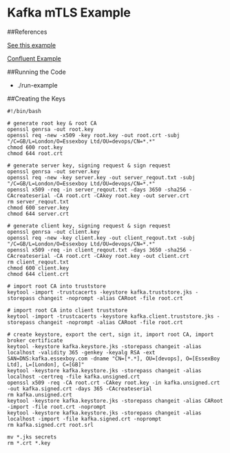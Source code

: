 # Kafka mTLS Example

##References

[See this example](https://www.vertica.com/docs/9.3.x/HTML/Content/Authoring/KafkaIntegrationGuide/TLS-SSL/KafkaTLS-SSLExamplePart3ConfigureKafka.htm?tocpath=Integrating%20with%20Apache%20Kafka%7CUsing%20TLS%252FSSL%20Encryption%20with%20Kafka%7C_____7)

[Confluent Example](https://developer.confluent.io/courses/security/hands-on-setting-up-encryption/)

##Running the Code
* ./run-example

##Creating the Keys

```shell script
#!/bin/bash

# generate root key & root CA
openssl genrsa -out root.key
openssl req -new -x509 -key root.key -out root.crt -subj "/C=GB/L=London/O=Essexboy Ltd/OU=devops/CN=*.*"
chmod 600 root.key
chmod 644 root.crt

# generate server key, signing request & sign request
openssl genrsa -out server.key
openssl req -new -key server.key -out server_reqout.txt -subj "/C=GB/L=London/O=Essexboy Ltd/OU=devops/CN=*.*"
openssl x509 -req -in server_reqout.txt -days 3650 -sha256 -CAcreateserial -CA root.crt -CAkey root.key -out server.crt
rm server_reqout.txt
chmod 600 server.key
chmod 644 server.crt

# generate client key, signing request & sign request
openssl genrsa -out client.key
openssl req -new -key client.key -out client_reqout.txt -subj "/C=GB/L=London/O=Essexboy Ltd/OU=devops/CN=*.*"
openssl x509 -req -in client_reqout.txt -days 3650 -sha256 -CAcreateserial -CA root.crt -CAkey root.key -out client.crt
rm client_reqout.txt
chmod 600 client.key
chmod 644 client.crt

# import root CA into truststore
keytool -import -trustcacerts -keystore kafka.truststore.jks -storepass changeit -noprompt -alias CARoot -file root.crt

# import root CA into client truststore
keytool -import -trustcacerts -keystore kafka.client.truststore.jks -storepass changeit -noprompt -alias CARoot -file root.crt

# create keystore, export the cert, sign it, import root CA, import broker certificate
keytool -keystore kafka.keystore.jks -storepass changeit -alias localhost -validity 365 -genkey -keyalg RSA -ext SAN=DNS:kafka.essexboy.com -dname "CN=[*.*], OU=[devops], O=[EssexBoy Ltd], L=[London], C=[GB]"
keytool -keystore kafka.keystore.jks -storepass changeit -alias localhost -certreq -file kafka.unsigned.crt
openssl x509 -req -CA root.crt -CAkey root.key -in kafka.unsigned.crt -out kafka.signed.crt -days 365 -CAcreateserial
rm kafka.unsigned.crt
keytool -keystore kafka.keystore.jks -storepass changeit -alias CARoot -import -file root.crt -noprompt
keytool -keystore kafka.keystore.jks -storepass changeit -alias localhost -import -file kafka.signed.crt -noprompt
rm kafka.signed.crt root.srl

mv *.jks secrets
rm *.crt *.key
```